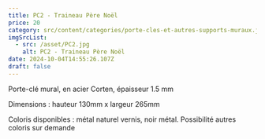 ```yaml
---
title: PC2 - Traineau Père Noël
price: 20
category: src/content/categories/porte-cles-et-autres-supports-muraux.json
imgSrcList:
  - src: /asset/PC2.jpg
    alt: PC2 - Traineau Père Noël
date: 2024-10-04T14:55:26.107Z
draft: false
---
```


Porte-clé mural, en acier Corten, épaisseur 1.5 mm

Dimensions : hauteur 130mm x largeur 265mm

Coloris disponibles : métal naturel vernis, noir métal. Possibilité autres coloris sur demande
